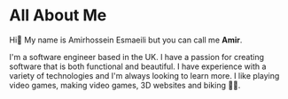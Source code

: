 # All About Me

Hi👋 My name is Amirhossein Esmaeili but you can call me **Amir**.

I'm a software engineer based in the UK. I have a passion for creating software
that is both functional and beautiful. I have experience with a variety of
technologies and I'm always looking to learn more. I like playing video games,
making video games, 3D websites and biking 🚴‍♂️.
